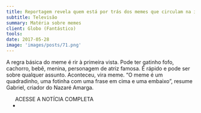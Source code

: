 ```yaml
---
title: Reportagem revela quem está por trás dos memes que circulam na internet
subtitle: Televisão
summary: Matéria sobre memes
client: Globo (Fantástico)
tools: 
date: 2017-05-28
image: 'images/posts/71.png'
---
```


A regra básica do meme é rir à primeira vista. Pode ter gatinho fofo, cachorro, bebê, menina, personagem de atriz famosa. É rápido e pode ser sobre qualquer assunto. Aconteceu, vira meme. “O meme é um quadradinho, uma fotinha com uma frase em cima e uma embaixo”, resume Gabriel, criador do Nazaré Amarga.

<div class="post__share"><ul class="share__list list-reset">ACESSE A NOTÍCIA COMPLETA<li class="share__item" style="margin-left: 10px"><a class="share__link share__facebook" style="background: #fa5657" href="http://g1.globo.com/fantastico/noticia/2017/05/reportagem-revela-quem-esta-por-tras-dos-memes-que-circulam-na-internet.html" title="Link" rel="nofollow"><i class="fa-solid fa-link"></i></a></li></ul></div>
<!-- <div class="gallery-box"><div class="gallery"><img src="/clipping/images/example-1.jpg" loading="lazy" alt="Project"><img src="/clipping/images/example-2.jpg" loading="lazy" alt="Project"></div><em>Gallery / <a href="https://www.freepik.com/" target="_blank">Freepic</a></em></div> -->